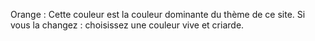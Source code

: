 Orange : Cette couleur est la couleur dominante du thème de ce site. Si vous la changez : choisissez une couleur vive et criarde.
